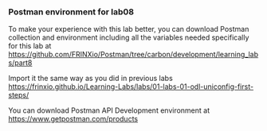 ### Postman environment for lab08

To make your experience with this lab better, you can download Postman collection and environment including all the variables needed specifically for this lab at  <https://github.com/FRINXio/Postman/tree/carbon/development/learning_labs/part8>

Import it the same way as you did in previous labs <https://frinxio.github.io/Learning-Labs/labs/01-labs-01-odl-uniconfig-first-steps/>

You can download Postman API Development environment at <https://www.getpostman.com/products>
